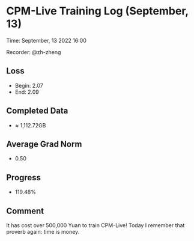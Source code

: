 
# CPM-Live Training Log (September, 13)

Time: September, 13 2022 16:00

Recorder: @zh-zheng

## Loss
- Begin: 2.07
- End: 2.09
	
## Completed Data
- $\approx$ 1,112.72GB

## Average Grad Norm
- 0.50

## Progress
- 119.48%

## Comment

It has cost over 500,000 Yuan to train CPM-Live! Today I remember that proverb again: time is money.
